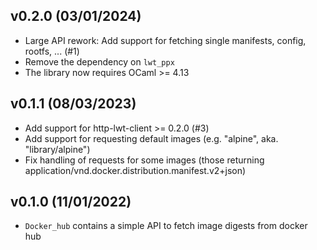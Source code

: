 v0.2.0 (03/01/2024)
-------------------

- Large API rework: Add support for fetching single manifests, config, rootfs, ... (#1)
- Remove the dependency on `lwt_ppx`
- The library now requires OCaml >= 4.13

v0.1.1 (08/03/2023)
-------------------

- Add support for http-lwt-client >= 0.2.0 (#3)
- Add support for requesting default images (e.g. "alpine", aka. "library/alpine")
- Fix handling of requests for some images (those returning application/vnd.docker.distribution.manifest.v2+json)

v0.1.0 (11/01/2022)
-------------------

- `Docker_hub` contains a simple API to fetch image digests from docker hub
